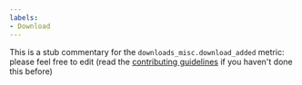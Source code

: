 ```yaml
---
labels:
- Download
---
```

This is a stub commentary for the `downloads_misc.download_added` metric: please feel free to edit (read the
[contributing guidelines](https://github.com/mozilla/glean-annotations/blob/main/CONTRIBUTING.md)
if you haven't done this before)
